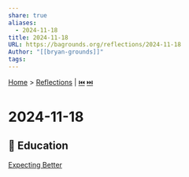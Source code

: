 ```yaml
---
share: true
aliases:
  - 2024-11-18
title: 2024-11-18
URL: https://bagrounds.org/reflections/2024-11-18
Author: "[[bryan-grounds]]"
tags: 
---
```

[Home](../index.md) > [Reflections](./index.md) | [⏮️](./2024-11-16.md) [⏭️](./2024-11-19.md)  
# 2024-11-18  
## 🧠 Education  
[Expecting Better](../books/expecting-better.md)  
